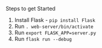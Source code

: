 Steps to get Started
1. Install Flask - `pip install Flask`
2. Run `. web-server/bin/activate`
3. Run `export FLASK_APP=server.py`
4. Run `flask run --debug`
